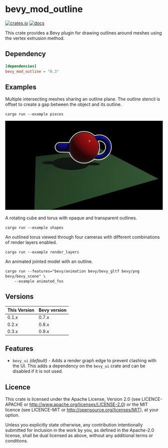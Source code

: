 # bevy_mod_outline

[![crates.io](https://img.shields.io/crates/v/bevy_mod_outline.svg)](https://crates.io/crates/bevy_mod_outline)
[![docs](https://docs.rs/bevy_mod_outline/badge.svg)](https://docs.rs/bevy_mod_outline)

This crate provides a Bevy plugin for drawing outlines around meshes using the vertex extrusion method.

## Dependency

```toml
[dependencies]
bevy_mod_outline = "0.3"
```

## Examples

Multiple intersecting meshes sharing an outline plane. The outline stencil is offset to create
a gap between the object and its outline.

```shell
cargo run --example pieces
```

![Demo showing the pieces example](assets/demo.gif)

A rotating cube and torus with opaque and transparent outlines.

```shell
cargo run --example shapes
```

An outlined torus viewed through four cameras with different combinations of render layers
enabled.

```shell
cargo run --example render_layers
```

An animated jointed model with an outline.

```shell
cargo run --features="bevy/animation bevy/bevy_gltf bevy/png bevy/bevy_scene" \
    --example animated_fox
```

## Versions

| This Version | Bevy version |
|--------------|--------------|
| 0.1.x        | 0.7.x        |
| 0.2.x        | 0.8.x        |
| 0.3.x        | 0.9.x        |

## Features

- `bevy_ui` _(default)_ - Adds a render graph edge to prevent clashing with the
UI. This adds a dependency on the `bevy_ui` crate and can be disabled if it is
not used.

## Licence

This crate is licensed under the Apache License, Version 2.0 (see
LICENCE-APACHE or <http://www.apache.org/licenses/LICENSE-2.0>) or the MIT
licence (see LICENCE-MIT or <http://opensource.org/licenses/MIT>), at your
option.

Unless you explicitly state otherwise, any contribution intentionally submitted
for inclusion in the work by you, as defined in the Apache-2.0 license, shall
be dual licensed as above, without any additional terms or conditions.
